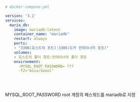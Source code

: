 



```yml

# docker-compose.yml 

version: '3.1'
services:
  maria_db:
    image: mariadb:latest 
    container_name: "mariadb"
    restart: always
    ports: 
    - "3306(호스트의 포트):3306(도커 컨테이너의 포트)"
    volumes:
    - 호스트의 폴더 경로:컨테이너의 폴더 경로 
    environment:
      -MYSQL_ROOT_PASSWORD= ???
      -TZ="Asia/Seoul"
    
    
   
```

MYSQL_ROOT_PASSWORD 
root 계정의 패스워드를 mariadb로 지정 
